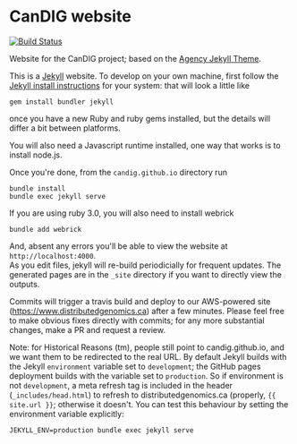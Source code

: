 CanDIG website
====================

[![Build Status](https://travis-ci.com/CanDIG/candig.github.io.svg?branch=production)](https://travis-ci.com/CanDIG/candig.github.io)

Website for the CanDIG project; based on the [Agency Jekyll Theme](https://y7kim.github.io/agency-jekyll-theme).

This is a [Jekyll](https://jekyllrb.com) website.  To develop on your own machine, first
follow the [Jekyll install instructions](https://jekyllrb.com/docs/installation/) for your
system: that will look a little like

```
gem install bundler jekyll
```

once you have a new Ruby and ruby gems installed, but the details will differ a bit between platforms. 

You will also need a Javascript runtime installed, one way that works is to install node.js.

Once you're done, from the `candig.github.io` directory run

```
bundle install
bundle exec jekyll serve
```

If you are using ruby 3.0, you will also need to install webrick 

```
bundle add webrick 
```

And, absent any errors you'll be able to view the website at `http://localhost:4000`.  
As you edit files, jekyll will re-build periodicially for frequent updates.  The generated
pages are in the `_site` directory if you want to directly view the outputs.

Commits will trigger a travis build and deploy to our AWS-powered site 
(https://www.distributedgenomics.ca) after a few minutes.  Please feel
free to make obvious fixes directly with commits; for any more substantial changes, make
a PR and request a review.

Note: for Historical Reasons (tm), people still point to candig.github.io, and we want
them to be redirected to the real URL.  By default Jekyll builds with the Jekyll `environment`
variable set to `development`; the GitHub pages deployment builds with the variable set to
`production`.  So if environment is not `development`, a meta refresh tag is included in the
header (`_includes/head.html`) to refresh to distributedgenomics.ca (properly, `{{ site.url }}`;
otherwise it doesn't.  You can test this behaviour by setting the environment variable explicitly:

```
JEKYLL_ENV=production bundle exec jekyll serve
```
